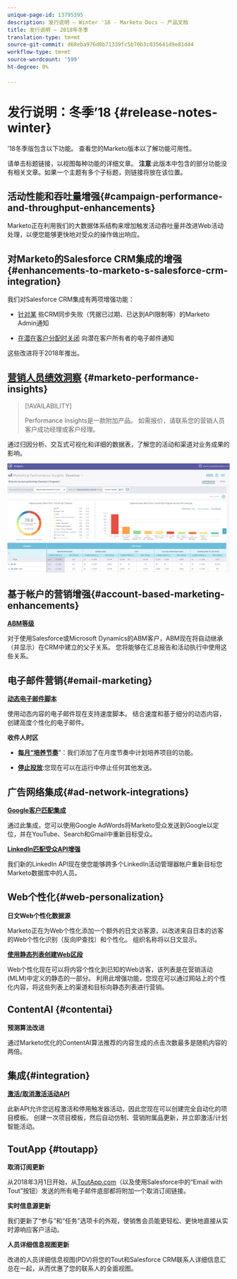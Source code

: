 ```yaml
---
unique-page-id: 13795395
description: 发行说明 — Winter '18 - Marketo Docs — 产品文档
title: 发行说明 — 2018年冬季
translation-type: tm+mt
source-git-commit: d68eba976d0b71339fc5b70b3c035641d9e81d44
workflow-type: tm+mt
source-wordcount: '599'
ht-degree: 0%

---
```



# 发行说明：冬季’18 {#release-notes-winter}

’18冬季版包含以下功能。 查看您的Marketo版本以了解功能可用性。

请单击标题链接，以视图每种功能的详细文章。 **注意**:此版本中包含的部分功能没有相关文章。如果一个主题有多个子标题，则链接将放在该位置。

## 活动性能和吞吐量增强{#campaign-performance-and-throughput-enhancements}

Marketo正在利用我们的大数据体系结构来增加触发活动吞吐量并改进Web活动处理，以便您能够更快地对受众的操作做出响应。

## 对Marketo的Salesforce CRM集成的增强{#enhancements-to-marketo-s-salesforce-crm-integration}

我们对Salesforce CRM集成有两项增强功能：

* [针对某](/help/marketo/product-docs/core-marketo-concepts/miscellaneous/understanding-notifications/notification-types.md) 些CRM同步失败（凭据已过期、已达到API限制等）的Marketo Admin通知

* [在潜在客户分配时关闭](/help/marketo/product-docs/crm-sync/salesforce-sync/setup/optional-steps/turn-off-email-notifications-to-lead-owner.md) 向潜在客户所有者的电子邮件通知

这些改进将于2018年推出。

## [营销人员绩效洞察](/help/marketo/product-docs/reporting/performance-insights/performance-insights-overview.md) {#marketo-performance-insights}

>[!AVAILABILITY]
>
>Performance Insights是一款附加产品。 如需报价，请联系您的营销人员客户成功经理或客户经理。

通过归因分析、交互式可视化和详细的数据表，了解您的活动和渠道对业务成果的影响。

![](assets/image2018-2-5-7-3a55-3a46.png)

## 基于帐户的营销增强{#account-based-marketing-enhancements}

**[ABM等级](/help/marketo/product-docs/target-account-management/target/named-accounts/tam-hierarchies.md)**

对于使用Salesforce或Microsoft Dynamics的ABM客户，ABM现在将自动继承（并显示）在CRM中建立的父子关系。 您将能够在汇总报告和活动执行中使用这些关系。

## 电子邮件营销{#email-marketing}

**[动态电子邮件脚本](/help/marketo/product-docs/email-marketing/general/using-tokens/create-an-email-script-token.md)**

使用动态内容的电子邮件现在支持速度脚本。 结合速度和基于细分的动态内容，创建高度个性化的电子邮件。

**收件人时区**

* **[每月“培养节奏](/help/marketo/product-docs/email-marketing/email-programs/email-program-actions/scheduling-with-recipient-time-zone/schedule-email-programs-with-recipient-time-zone.md)**”：我们添加了在月度节奏中计划培养项目的功能。

* **[停止投放](/help/marketo/product-docs/email-marketing/email-programs/email-program-actions/scheduling-with-recipient-time-zone/abort-delivery-of-email-programs-scheduled-with-recipient-time-zone.md)**:您现在可以在运行中停止任何其他发送。

## 广告网络集成{#ad-network-integrations}

**[Google客户匹配集成](/help/marketo/product-docs/demand-generation/ad-network-integrations/add-google-customer-match-as-a-launchpoint-service.md)**

通过此集成，您可以使用Google AdWords将Marketo受众发送到Google以定位，并在YouTube、Search和Gmail中重新目标受众。

**[LinkedIn匹配受众API增强](/help/marketo/product-docs/demand-generation/ad-network-integrations/add-linkedin-matched-audiences-as-a-launchpoint-service.md)**

我们新的LinkedIn API现在使您能够跨多个LinkedIn活动管理器帐户重新目标您Marketo数据库中的人员。

## Web个性化{#web-personalization}

**日文Web个性化数据源**

Marketo正在为Web个性化添加一个额外的日文访客源，以改进来自日本的访客的Web个性化识别（反向IP查找）和个性化。 组织名称将以日文显示。

**[使用静态列表创建Web区段](/help/marketo/product-docs/web-personalization/using-web-segments/create-a-segment-using-a-static-list.md)**

Web个性化现在可以将内容个性化到已知的Web访客，该列表是在营销活动(MLM)中定义的静态的一部分。 利用此增强功能，您现在可以通过网站上的个性化内容，将这些列表上的渠道和目标向静态列表进行营销。

## ContentAI {#contentai}

**预测算法改进**

通过Marketo优化的ContentAI算法推荐的内容生成的点击次数最多是随机内容的两倍。

## 集成{#integration}

**[激活/取消激活活动API](https://developers.marketo.com/rest-api/assets/campaigns/)**

此新API允许您远程激活和停用触发器活动，因此您现在可以创建完全自动化的项目模板。 创建一次项目模板，然后自动仿制、营销附属品更新，并立即激活/计划智能活动。

## ToutApp {#toutapp}

**取消订阅更新**

从2018年3月1日开始，从[ToutApp.com](https://ToutApp.com)（以及使用Salesforce中的“Email with Tout”按钮）发送的所有电子邮件底部都将附加一个取消订阅链接。

**实时信息源更新**

我们更新了“参与”和“任务”选项卡的外观，使销售会员能更轻松、更快地直接从实时源响应客户活动。

**人员详细信息视图更新**

改进的人员详细信息视图(PDV)将您的Tout和Salesforce CRM联系人详细信息汇总在一起，从而优惠了您的联系人的全面视图。
